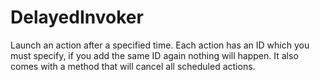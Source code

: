 # DelayedInvoker

Launch an action after a specified time.  Each action has an ID which you must specify, if you add the same ID again nothing will happen.
It also comes with a method that will cancel all scheduled actions.